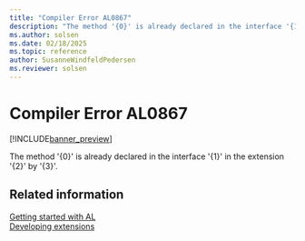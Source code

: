 ```yaml
---
title: "Compiler Error AL0867"
description: "The method '{0}' is already declared in the interface '{1}' in the extension '{2}' by '{3}'."
ms.author: solsen
ms.date: 02/18/2025
ms.topic: reference
author: SusanneWindfeldPedersen
ms.reviewer: solsen
---
```

[//]: # (START>DO_NOT_EDIT)
[//]: # (IMPORTANT:Do not edit any of the content between here and the END>DO_NOT_EDIT.)
[//]: # (Any modifications should be made in the .xml files in the ModernDev repo.)
# Compiler Error AL0867

[!INCLUDE[banner_preview](../includes/banner_preview.md)]

The method '{0}' is already declared in the interface '{1}' in the extension '{2}' by '{3}'.


[//]: # (IMPORTANT: END>DO_NOT_EDIT)
## Related information  
[Getting started with AL](../devenv-get-started.md)  
[Developing extensions](../devenv-dev-overview.md)  